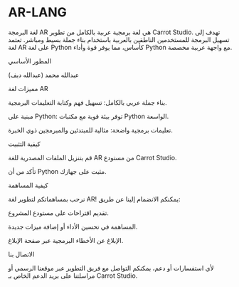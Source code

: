 # AR-LANG
لغة البرمجة AR هي لغة برمجية عربية بالكامل من تطوير Carrot Studio. تهدف إلى تسهيل البرمجة للمستخدمين الناطقين بالعربية باستخدام بناء جملة بسيط ومباشر. تعتمد لغة AR على لغة Python كأساس، مما يوفر قوة وأداء Python مع واجهة عربية مخصصة.

المطور الأساسي

عبدالله محمد (عبدالله ديف)

مميزات لغة AR

بناء جملة عربي بالكامل: تسهيل فهم وكتابة التعليمات البرمجية.

مبنية على Python: توفر بيئة قوية مع مكتبات Python الواسعة.

تعليمات برمجية واضحة: مثالية للمبتدئين والمبرمجين ذوي الخبرة.

كيفية التثبيت

قم بتنزيل الملفات المصدرية للغة AR من مستودع Carrot Studio.

تأكد من أن Python مثبت على جهازك.


كيفية المساهمة

نرحب بمساهماتكم لتطوير لغة AR! يمكنكم الانضمام إلينا عن طريق:

تقديم اقتراحات على مستودع المشروع.

المساهمة في تحسين الأداء أو إضافة ميزات جديدة.

الإبلاغ عن الأخطاء البرمجية عبر صفحة الإبلاغ.

الاتصال بنا

لأي استفسارات أو دعم، يمكنكم التواصل مع فريق التطوير عبر موقعنا الرسمي أو مراسلتنا على بريد الدعم الخاص بـ Carrot Studio.
